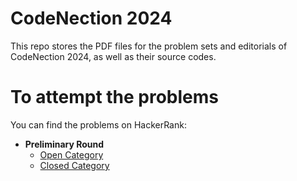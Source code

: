 # CodeNection 2024
This repo stores the PDF files for the problem sets and editorials of CodeNection 2024, as well as their source codes.

# To attempt the problems
You can find the problems on HackerRank:

- **Preliminary Round**
  - [Open Category](https://www.hackerrank.com/codenection-2024-preliminary-round-open-category)
  - [Closed Category](https://www.hackerrank.com/codenection-2024-preliminary-round-closed-category)
